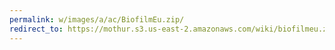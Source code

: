 ```yaml
---
permalink: w/images/a/ac/BiofilmEu.zip/
redirect_to: https://mothur.s3.us-east-2.amazonaws.com/wiki/biofilmeu.zip
---
```



